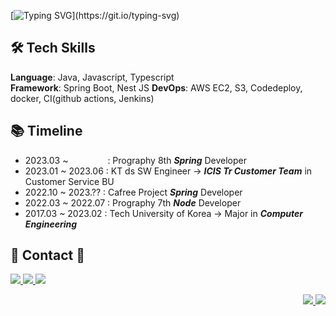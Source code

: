 [![Typing SVG](https://readme-typing-svg.demolab.com/?lines="The+computer+doesn't+lie";"컴퓨터는+거짓말을+하지+않는다고!")](https://git.io/typing-svg)
  
## 🛠 Tech Skills 

**Language**: Java, Javascript, Typescript
<br>
**Framework**: Spring Boot, Nest JS
**DevOps**: AWS EC2, S3, Codedeploy, docker, CI(github actions, Jenkins)


## 📚 Timeline
- 2023.03 ~ &nbsp; &nbsp;  &nbsp;  &nbsp;  &nbsp; &nbsp; &nbsp; &nbsp;: Prography 8th **_Spring_** Developer
- 2023.01 ~ 2023.06 : KT ds SW Engineer → **_ICIS Tr Customer Team_** in Customer Service BU
- 2022.10 ~ 2023.?? : Cafree Project **_Spring_** Developer 
- 2022.03 ~ 2022.07 : Prography 7th **_Node_** Developer
- 2017.03 ~ 2023.02 : Tech University of Korea → Major in **_Computer Engineering_**

  
  
  
## 📩 Contact 📩 

<a href="mailto:kohyunsuk98@gmail.com" target="_blank"><img src="https://img.shields.io/badge/gmail-FFFFFF?style=for-the-badge&logo=Gmail&logoColor=red">
<a href="https://kortfolio.notion.site/KORTFOLIO-d61c0eff411f4fefa60626377c3994c9" target="_blank"><img src="https://img.shields.io/badge/notion-FFFFFF?style=for-the-badge&logo=notion&logoColor=black">
<a href="https://www.instagram.com/__komment/" target="_blank"><img src="https://img.shields.io/badge/INSTAGRAM-FFFFFF?style=for-the-badge&logo=instagram&logoColor=red">
<div align='right'>
  <img src='http://mazassumnida.wtf/api/mini/generate_badge?boj=gustjr9402'>
  <a href="https://hits.seeyoufarm.com"><img src="https://hits.seeyoufarm.com/api/count/incr/badge.svg?url=https%3A%2F%2Fgithub.com%2Flcomment&count_bg=%2379C83D&title_bg=%23555555&icon=&icon_color=%23E7E7E7&title=hits&edge_flat=false"/></a>
</div>

